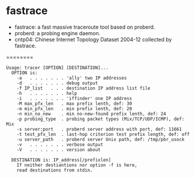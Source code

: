 fastrace
========

* fastrace: a fast massive traceroute tool based on proberd.
* proberd: a probing engine daemon.
* cntp04: Chinese Internet Topology Dataset 2004-12 collected by fastrace.

========
```
Usage: tracer [OPTION] [DESTINATION]...
  OPTION is:
    -a   . . . . . . . 'ally' two IP addresses
    -d   . . . . . . . debug output
    -f IP_list   . . . destination IP address list file
    -h   . . . . . . . help
    -i   . . . . . . . 'iffinder' one IP address
    -M max_pfx_len   . max prefix lenth, def: 30
    -m min_pfx_len   . min prefix lenth, def: 20
    -n min_no_new    . min no-new-found prefix lenth, def: 24
    -p probing_type  . probing packet types (Mix/TCP/UDP/ICMP), def: Mix
    -s server:port   . proberd server address with port, def: 11661
    -t test_pfx_len  . last-hop criterion test prefix length, def: off
    -u server_path   . proberd server Unix path, def: /tmp/pbr_usock
    -v   . . . . . . . verbose output
    -V   . . . . . . . version about

  DESTINATION is: IP_address[/prefixlen]
    If neither destiantions nor option -f is here, 
    read destinations from stdin.
```


